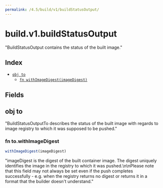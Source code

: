 ```yaml
---
permalink: /4.5/build/v1/buildStatusOutput/
---
```


# build.v1.buildStatusOutput

"BuildStatusOutput contains the status of the built image."

## Index

* [`obj to`](#obj-to)
  * [`fn withImageDigest(imageDigest)`](#fn-towithimagedigest)

## Fields

## obj to

"BuildStatusOutputTo describes the status of the built image with regards to image registry to which it was supposed to be pushed."

### fn to.withImageDigest

```ts
withImageDigest(imageDigest)
```

"imageDigest is the digest of the built container image. The digest uniquely identifies the image in the registry to which it was pushed.\n\nPlease note that this field may not always be set even if the push completes successfully - e.g. when the registry returns no digest or returns it in a format that the builder doesn't understand."